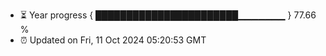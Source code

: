 - ⏳ Year progress { ███████████████████████▁▁▁▁▁▁▁ } 77.66 %
- ⏰ Updated on Fri, 11 Oct 2024 05:20:53 GMT

